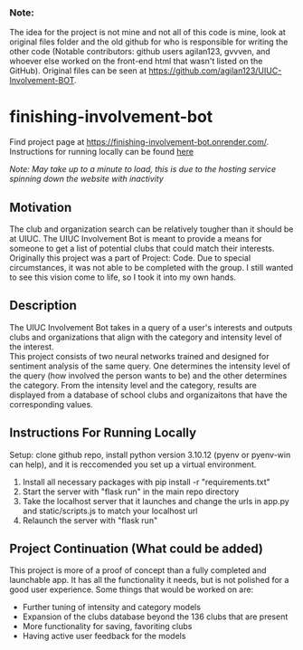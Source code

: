 ### Note: 
The idea for the project is not mine and not all of this code is mine, look at original files folder and the old github for who is responsible for writing the other code (Notable contributors: github users agilan123, gvvven, and whoever else worked on the front-end html that wasn't listed on the GitHub). Original files can be seen at https://github.com/agilan123/UIUC-Involvement-BOT.

# finishing-involvement-bot

Find project page at https://finishing-involvement-bot.onrender.com/. Instructions for running locally can be found [here](#instructions-for-running-locally)

*Note: May take up to a minute to load, this is due to the hosting service spinning down the website with inactivity*

## Motivation

The club and organization search can be relatively tougher than it should be at UIUC. The UIUC Involvement Bot is meant to provide a means for someone to get a list of potential clubs that could match their interests. Originally this project was a part of Project: Code. Due to special circumstances, it was not able to be completed with the group. I still wanted to see this vision come to life, so I took it into my own hands.

## Description

The UIUC Involvement Bot takes in a query of a user's interests and outputs clubs and organizations that align with the category and intensity level of the interest.
<br>
This project consists of two neural networks trained and designed for sentiment analysis of the same query. One determines the intensity level of the query (how involved the person wants to be) and the other determines the category. From the intensity level and the category, results are displayed from a database of school clubs and organizaitons that have the corresponding values. 

## Instructions For Running Locally

Setup: clone github repo, install python version 3.10.12 (pyenv or pyenv-win can help), and it is reccomended you set up a virtual environment.
1. Install all necessary packages with pip install -r "requirements.txt"
2. Start the server with "flask run" in the main repo directory
3. Take the localhost server that it launches and change the urls in app.py and static/scripts.js to match your localhost url
4. Relaunch the server with "flask run"

## Project Continuation (What could be added)

This project is more of a proof of concept than a fully completed and launchable app. It has all the functionality it needs, but is not polished for a good user experience. Some things that would be worked on are:
- Further tuning of intensity and category models
- Expansion of the clubs database beyond the 136 clubs that are present
- More functionality for saving, favoriting clubs
- Having active user feedback for the models